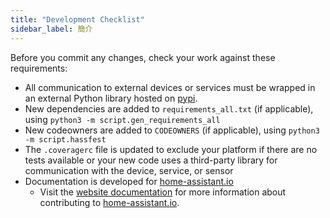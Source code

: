 ```yaml
---
title: "Development Checklist"
sidebar_label: 簡介
---
```



Before you commit any changes, check your work against these requirements:

- All communication to external devices or services must be wrapped in an external Python library hosted on [pypi](https://pypi.python.org/pypi).
- New dependencies are added to `requirements_all.txt` (if applicable), using `python3 -m script.gen_requirements_all`
- New codeowners are added to `CODEOWNERS` (if applicable), using `python3 -m script.hassfest`
- The `.coveragerc` file is updated to exclude your platform if there are no tests available or your new code uses a third-party library for communication with the device, service, or sensor
- Documentation is developed for [home-assistant.io](https://home-assistant.io/) 
   - Visit the [website documentation](https://www.home-assistant.io/developers/documentation/) for more information about contributing to [home-assistant.io](https://github.com/home-assistant/home-assistant.github.io).